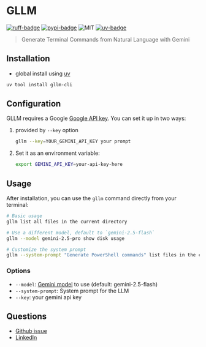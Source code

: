 # GLLM

[![ruff-badge]][ruff] [![pypi-badge]][pypi-url] ![MIT] [![uv-badge]][uv]

> Generate Terminal Commands from Natural Language with Gemini

## Installation

- global install using [uv]

```bash
uv tool install gllm-cli
```

## Configuration

GLLM requires a Google [Google API key]. You can set it up in two ways:

1. provided by `--key` option

   ```bash
   gllm --key=YOUR_GEMINI_API_KEY your prompt
   ```

2. Set it as an environment variable:

   ```bash
   export GEMINI_API_KEY=your-api-key-here
   ```

## Usage

After installation, you can use the `gllm` command directly from your terminal:

```bash
# Basic usage
gllm list all files in the current directory

# Use a different model, default to `gemini-2.5-flash`
gllm --model gemini-2.5-pro show disk usage

# Customize the system prompt
gllm --system-prompt "Generate PowerShell commands" list files in the current directory
```

### Options

- `--model`: [Gemini model] to use (default: gemini-2.5-flash)
- `--system-prompt`: System prompt for the LLM
- `--key`: your gemini api key

## Questions

- [Github issue]
- [LinkedIn]

[Gemini model]: https://ai.google.dev/gemini-api/docs/models
[Github issue]: https://github.com/hoishing/gllm/issues
[Google API key]: https://ai.google.dev/gemini-api/docs/api-key
[LinkedIn]: https://www.linkedin.com/in/kng2
[MIT]: https://img.shields.io/github/license/hoishing/gllm
[pypi-badge]: https://img.shields.io/pypi/v/gllm-cli
[pypi-url]: https://pypi.org/project/gllm-cli/
[ruff-badge]: https://img.shields.io/endpoint?url=https://raw.githubusercontent.com/astral-sh/ruff/main/assets/badge/v2.json
[ruff]: https://github.com/astral-sh/ruff
[uv-badge]: https://img.shields.io/endpoint?url=https://raw.githubusercontent.com/astral-sh/uv/main/assets/badge/v0.json
[uv]: https://docs.astral.sh/uv/
